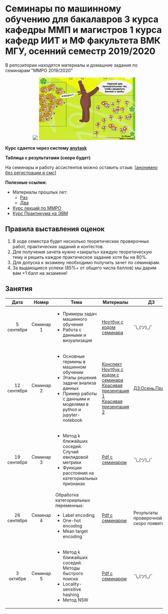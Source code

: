 # Семинары по машинному обучению для бакалавров 3 курса кафедры ММП и магистров 1 курса кафедр ИИТ и МФ факультета ВМК МГУ, осенний семестр 2019/2020
В репозитории находятся материалы и домашние задания по семинарам "ММРО 2019/2020"

<p align="center">
<img src="http://funzoo.ru/uploads/posts/2009-11/1258648863_tn.jpg" height=200pt> <img src="https://github.com/mmp-mmro-team/mmp_mmro_fall_2019/blob/master/trash/kernel_trick.jpg" height=200pt>
</p>

**Курс сдается через систему [anytask](https://anytask.org/course/534)**

**Таблица с результатами (скоро будет)**

На семинары и работу ассистентов можно оставить отзыв: [[анонимно без регистрации и смс](https://docs.google.com/forms/d/e/1FAIpQLSf_wnrm52RfnHkqZPbsWOpjzd9Uelwq5Jk0elZYGH2p-vQyaw/viewform)]

**Полезные ссылки:**

* Материалы прошлых лет:
  - [Раз](https://github.com/esokolov/ml-course-msu)
  - [Два](https://github.com/esokolov/ml-course-hse)
* [Курс лекций по ММРО](http://www.machinelearning.ru/wiki/index.php?title=%D0%9C%D0%B0%D1%82%D0%B5%D0%BC%D0%B0%D1%82%D0%B8%D1%87%D0%B5%D1%81%D0%BA%D0%B8%D0%B5_%D0%BC%D0%B5%D1%82%D0%BE%D0%B4%D1%8B_%D1%80%D0%B0%D1%81%D0%BF%D0%BE%D0%B7%D0%BD%D0%B0%D0%B2%D0%B0%D0%BD%D0%B8%D1%8F_%D0%BE%D0%B1%D1%80%D0%B0%D0%B7%D0%BE%D0%B2_%28%D0%BA%D1%83%D1%80%D1%81_%D0%BB%D0%B5%D0%BA%D1%86%D0%B8%D0%B9%2C_%D0%92.%D0%92.%D0%9A%D0%B8%D1%82%D0%BE%D0%B2%29)
* [Курс Практикума на ЭВМ](https://github.com/mmp-practicum-team/mmp_practicum_fall_2019)

## Правила выставления оценок

1. В ходе семестра будет несколько теоретических проверочных работ, практических заданий и контестов.
2. Для получения зачета нужно «закрыть» каждую теоретическую тему и решить каждое практическое задание хотя бы на 80%.
3. Для допуска к экзамену необходимо получить зачет по семинарам.
4. За выдающиеся успехи (85%+ от общего числа баллов) мы дарим вам +1 балл на экзамене!

## Занятия

| Дата | Номер | Тема | Материалы | ДЗ |
| :---: | :---: | --- | --- | --- |
| 5 сентября  | Семинар 1  | <ul><li>Примеры задач машинного обучения</li><li>Работа с данными и визуализация</li></ul> | [Ноутбук с кодом семинара](https://github.com/mmp-mmro-team/mmp_mmro_fall_2019/blob/master/seminars/sem-2-sklearn-linreg/sem-2-sklearn-linreg.ipynb) | ¯\\\_(ツ)\_/¯ |
| 12 сентября | Семинар 2  | <ul><li>Основные термины в машинном обучении</li><li>Этапы решения задачи анализа данных</li><li>Пример работы с данными и моделями в python и jupyter-notebook</li></ul> | [Конспект](https://github.com/esokolov/ml-course-hse/blob/master/2019-fall/lecture-notes/lecture01-intro.pdf)<br> [Ноутбук с кодом с семинара](https://github.com/mmp-mmro-team/mmp_mmro_fall_2019/blob/master/seminars/sem-2-sklearn-linreg/sem-2-sklearn-linreg.ipynb) <br> [Красивая презентация 1](https://github.com/esokolov/ml-minor-hse/blob/master/lectures-2019/lecture01-intro.pdf) <br> [Красивая презентация 2](https://github.com/esokolov/ml-minor-hse/blob/master/lectures-2019/lecture02-intro.pdf) | [ДЗ:Осень.Прак1](https://github.com/mmp-mmro-team/mmp_mmro_fall_2019/blob/master/homework-practice/hw-practice-1.ipynb) |
| 19 сентября | Семинар 3  | <ul><li>Метод k ближайших соседей. Случай евклидовой метрики</li><li>Функции расстояния на категориальных признаках</li></ul> | [Pdf с семинаром](https://github.com/mmp-mmro-team/mmp_mmro_fall_2019/blob/master/lecture-notes/Sem03_knn.pdf)| ¯\\\_(ツ)\_/¯ |
| 26 сентября   | Семинар 4  | Обработка категориальных переменных:<ul><li>Label encoding</li><li>One-hot encoding</li><li>Mean target encoding</li></ul> | [Pdf с семинаром](https://github.com/mmp-mmro-team/mmp_mmro_fall_2019/blob/master/lecture-notes/Sem04_categorical_features.pdf) | Результаты проверочной скоро появятся
| 3 октября   | Семинар 5  | <ul><li>Метод k ближайших соседей. Методы быстрого поиска </li><li>Locality-sensitive hashing</li><li>Метод NSW</li></ul> | [Pdf с семинаром](https://github.com/mmp-mmro-team/mmp_mmro_fall_2019/blob/master/lecture-notes/Sem05_knn.pdf)| ¯\\\_(ツ)\_/¯ |
